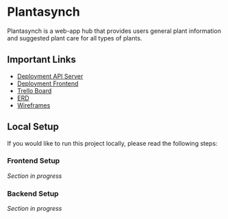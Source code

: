 # Plantasynch

Plantasynch is a web-app hub that provides users general plant information and suggested plant care for all types of plants.

## Important Links

- [Deployment API Server](https://plantasynchapi.herokuapp.com)
- [Deployment Frontend](https://plantasync.netlify.app)
- [Trello Board](https://trello.com/b/D5uD8VjO/plantasynch-trello)
- [ERD](https://miro.com/app/board/uXjVPchihEA=/)
- [Wireframes](https://wireframe.cc/2U5inf)

## Local Setup

If you would like to run this project locally, please read the following steps:

### Frontend Setup

_Section in progress_

### Backend Setup

_Section in progress_
